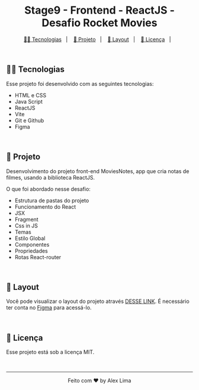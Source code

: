 <h1 align="center"> Stage9 - Frontend - ReactJS - Desafio Rocket Movies</h1>

<p align="center">
  <a href="#-tecnologias">👨‍💻 Tecnologias</a>&nbsp;&nbsp;&nbsp;|&nbsp;&nbsp;&nbsp;
  <a href="#-projeto">📄 Projeto</a>&nbsp;&nbsp;&nbsp;|&nbsp;&nbsp;&nbsp;
  <a href="#-layout">📱 Layout</a>&nbsp;&nbsp;&nbsp;|&nbsp;&nbsp;&nbsp;
  <a href="#-licença">🪪 Licença</a></a>&nbsp;&nbsp;&nbsp;|&nbsp;&nbsp;&nbsp;
</p>

<br>

## 👨‍💻 Tecnologias

Esse projeto foi desenvolvido com as seguintes tecnologias:

- HTML e CSS
- Java Script
- ReactJS
- Vite
- Git e Github
- Figma

<br>


## 📄 Projeto

<p align="start">
Desenvolvimento do projeto front-end MoviesNotes, app que cria notas de filmes, usando a biblioteca ReactJS.

O que foi abordado nesse desafio:

- Estrutura de pastas do projeto
- Funcionamento do React
- JSX
- Fragment
- Css in JS
- Temas
- Estilo Global
- Componentes
- Propriedades
- Rotas React-router
</p>

<br>

## 📱 Layout

Você pode visualizar o layout do projeto através [DESSE LINK](<https://www.figma.com/file/RHoYG5npcSsh9yk5L4MkGP/RocketMovies-(Copy)?node-id=0%3A1&mode=dev>). É necessário ter conta no [Figma](https://figma.com) para acessá-lo.

<br>

## 🪪 Licença

Esse projeto está sob a licença MIT.

<br>

---

<p align="center">Feito com  ♥  by Alex Lima</p>